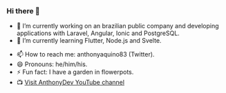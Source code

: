 ### Hi there 👋

<!-- **anthonyaquino83/anthonyaquino83** is a ✨ _special_ ✨ repository because its `README.md` (this file) appears on your GitHub profile. -->

<!-- Here are some ideas to get you started: -->

- 🔭 I’m currently working on an brazilian public company and developing applications with Laravel, Angular, Ionic and PostgreSQL.
- 🌱 I’m currently learning Flutter, Node.js and Svelte.
<!-- - 👯 I’m looking to collaborate on ... -->
<!-- - 🤔 I’m looking for help with ... -->
<!-- - 💬 Ask me about: ... -->
- 📫 How to reach me: anthonyaquino83 (Twitter).
- 😄 Pronouns: he/him/his.
- ⚡ Fun fact: I have a garden in flowerpots.
- :tv: [Visit AnthonyDev YouTube channel](https://www.youtube.com/channel/UCRfQziviZPt-YPG-Z3Bgx3g)

